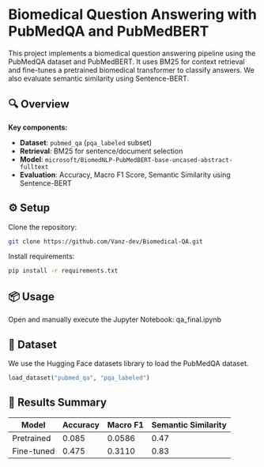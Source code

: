 # Biomedical Question Answering with PubMedQA and PubMedBERT

This project implements a biomedical question answering pipeline using the PubMedQA dataset and PubMedBERT. It uses BM25 for context retrieval and fine-tunes a pretrained biomedical transformer to classify answers. We also evaluate semantic similarity using Sentence-BERT.

## 🔍 Overview

**Key components:**
- **Dataset**: `pubmed_qa` (`pqa_labeled` subset)
- **Retrieval**: BM25 for sentence/document selection
- **Model**: `microsoft/BiomedNLP-PubMedBERT-base-uncased-abstract-fulltext`
- **Evaluation**: Accuracy, Macro F1 Score, Semantic Similarity using Sentence-BERT

## ⚙️ Setup

Clone the repository:

```bash
git clone https://github.com/Vanz-dev/Biomedical-QA.git
```

Install requirements:

```bash
pip install -r requirements.txt
```

## 📦 Usage
Open and manually execute the Jupyter Notebook: qa_final.ipynb

## 📁 Dataset
We use the Hugging Face datasets library to load the PubMedQA dataset.
```python
load_dataset("pubmed_qa", "pqa_labeled")
```

## 🧠 Results Summary
| Model       | Accuracy | Macro F1 | Semantic Similarity |
|------------|---------|---------|--------------------|
| Pretrained | 0.085   | 0.0586  | 0.47              |
| Fine-tuned | 0.475   | 0.3110  | 0.83              |

